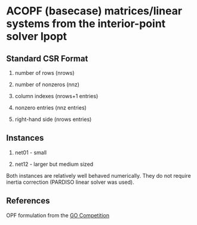 # ACOPF (basecase) matrices/linear systems from the interior-point solver Ipopt

## Standard CSR Format ##

1. number of rows (nrows)

2. number of nonzeros (nnz)

3. column indexes (nrows+1 entries)

4. nonzero entries  (nnz entries)

5. right-hand side (nrows entries)

## Instances

1. net01 - small

2. net12 - larger but medium sized

Both instances are relatively well behaved numerically. They do not require inertia correction (PARDISO linear solver was used).

## References

OPF formulation from the [GO Competition](https://gocompetition.energy.gov/sites/default/files/SCOPF_Formulation_GO_Comp_20181130.pdf)

